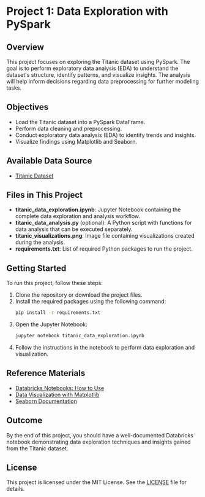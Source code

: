 # Project 1: Data Exploration with PySpark


## Overview

This project focuses on exploring the Titanic dataset using PySpark. The goal is to perform exploratory data analysis (EDA) to understand the dataset's structure, identify patterns, and visualize insights. The analysis will help inform decisions regarding data preprocessing for further modeling tasks.


## Objectives

- Load the Titanic dataset into a PySpark DataFrame.
- Perform data cleaning and preprocessing.
- Conduct exploratory data analysis (EDA) to identify trends and insights.
- Visualize findings using Matplotlib and Seaborn.


## Available Data Source

- [Titanic Dataset](https://www.kaggle.com/c/titanic/data)


## Files in This Project

- **titanic_data_exploration.ipynb**: Jupyter Notebook containing the complete data exploration and analysis workflow.
- **titanic_data_analysis.py** (optional): A Python script with functions for data analysis that can be executed separately.
- **titanic_visualizations.png**: Image file containing visualizations created during the analysis.
- **requirements.txt**: List of required Python packages to run the project.


## Getting Started

To run this project, follow these steps:

1. Clone the repository or download the project files.
2. Install the required packages using the following command:
   ```bash
   pip install -r requirements.txt
   ```
3. Open the Jupyter Notebook:
   ```bash
   jupyter notebook titanic_data_exploration.ipynb
   ```
4. Follow the instructions in the notebook to perform data exploration and visualization.


## Reference Materials

- [Databricks Notebooks: How to Use](https://docs.databricks.com/notebooks/index.html)
- [Data Visualization with Matplotlib](https://matplotlib.org/stable/tutorials/introductory/pyplot.html)
- [Seaborn Documentation](https://seaborn.pydata.org/)


## Outcome

By the end of this project, you should have a well-documented Databricks notebook demonstrating data exploration techniques and insights gained from the Titanic dataset.


## License

This project is licensed under the MIT License. See the [LICENSE](../../LICENSE) file for details.

